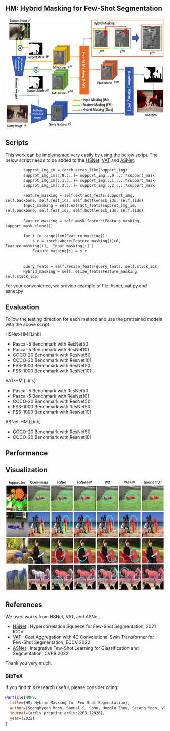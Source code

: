 ## HM: Hybrid Masking for Few-Shot Segmentation

<p align="middle">
    <img src="figure/main_fig2.png" width="600" height="350" />
</p>


## Scripts
This work can be implemented very easily by using the below script. 
The below script needs to be added to the [HSNet](https://github.com/juhongm999/hsnet), [VAT](https://github.com/Seokju-Cho/Volumetric-Aggregation-Transformer) and [ASNet](https://github.com/dahyun-kang/ifsl).

            supprot_img_im = torch.zeros_like(support_img)            
            supprot_img_im[:,0,:,:]= support_img[:,0,:,:]*support_mask 
            supprot_img_im[:,1,:,:]= support_img[:,1,:,:]*support_mask  
            supprot_img_im[:,2,:,:]= support_img[:,2,:,:]*support_mask  

            Feature_masking = self.extract_feats(support_img, self.backbone, self.feat_ids, self.bottleneck_ids, self.lids)
            Input_masking = self.extract_feats(supprot_img_im, self.backbone, self.feat_ids, self.bottleneck_ids, self.lids)

            Feature_masking = self.mask_feature(Feature_masking, support_mask.clone())

            for i in range(len(Feature_masking)):
                s_r = torch.where(Feature_masking[i]>0, Feature_masking[i],  Input_masking[i] )
                Feature_masking[i] = s_r
                
                
            query_feats = self.resize_feats(query_feats, self.stack_ids)           
            Hybrid_masking = self.resize_feats(Feature_masking, self.stack_ids)



For your convenience, we provide example of file. hsnet, vat.py and asnet.py


## Evaluation

Follow the testing direction for each method and use the pretrained models with the above script.

HSNet-HM [Link]
- Pascal-5 Benchmark with ResNet50
- Pascal-5 Benchmark with ResNet101
- COCO-20 Benchmark with ResNet50
- COCO-20 Benchmark with ResNet101
- FSS-1000 Benchmark with ResNet50
- FSS-1000 Benchmark with ResNet101

VAT-HM [Link]

- Pascal-5 Benchmark with ResNet50
- Pascal-5 Benchmark with ResNet101
- COCO-20 Benchmark with ResNet50
- FSS-1000 Benchmark with ResNet50
- FSS-1000 Benchmark with ResNet101

ASNet-HM [Link]

- COCO-20 Benchmark with ResNet50
- COCO-20 Benchmark with ResNet101

## Performance



## Visualization

<p align="middle">
    <img src="figure/comparison.png" width="600" height="350" />
</p>


## References

We used works from HSNet, VAT, and ASNet.

- [HSNet](https://github.com/juhongm999/hsnet) : Hypercorrelation Squeeze for Few-Shot Segmentation, 2021 ICCV
- [VAT](https://github.com/Seokju-Cho/Volumetric-Aggregation-Transformer) : Cost Aggregation with 4D Convolutional Swin Transformer for Few-Shot Segmentation, ECCV 2022
- [ASNet](https://github.com/dahyun-kang/ifsl) : Integrative Few-Shot Learning for Classification and Segmentation, CVPR 2022

Thank you very much.

### BibTeX
If you find this research useful, please consider citing:

````BibTeX
@article{HMFS,
  title={HM: Hybrid Masking for Few-Shot Segmentation},
  author={Seonghyeon Moon, Samuel S. Sohn, Honglu Zhou, Sejong Yoon, Vladimir Pavlovic, Muhammad Haris Khan, Mubbasir Kapadia},
  journal={arXiv preprint arXiv:2203.12826},
  year={2022}
}
````

